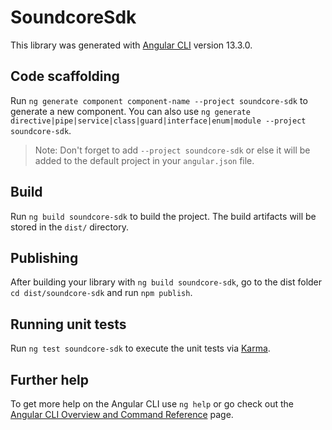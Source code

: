# SoundcoreSdk

This library was generated with [Angular CLI](https://github.com/angular/angular-cli) version 13.3.0.

## Code scaffolding

Run `ng generate component component-name --project soundcore-sdk` to generate a new component. You can also use `ng generate directive|pipe|service|class|guard|interface|enum|module --project soundcore-sdk`.
> Note: Don't forget to add `--project soundcore-sdk` or else it will be added to the default project in your `angular.json` file. 

## Build

Run `ng build soundcore-sdk` to build the project. The build artifacts will be stored in the `dist/` directory.

## Publishing

After building your library with `ng build soundcore-sdk`, go to the dist folder `cd dist/soundcore-sdk` and run `npm publish`.

## Running unit tests

Run `ng test soundcore-sdk` to execute the unit tests via [Karma](https://karma-runner.github.io).

## Further help

To get more help on the Angular CLI use `ng help` or go check out the [Angular CLI Overview and Command Reference](https://angular.io/cli) page.
